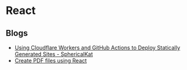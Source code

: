 # React

## Blogs
- [Using Cloudflare Workers and GitHub Actions to Deploy Statically Generated Sites - SphericalKat](https://medium.com/swlh/using-cloudflare-workers-and-github-actions-to-deploy-statically-generated-sites-c96b502d49c4)
- [Create PDF files using React](https://reactjsexample.com/create-pdf-files-using-react/)
